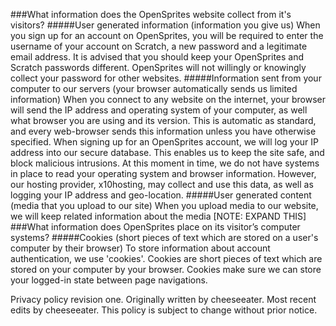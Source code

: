 ###What information does the OpenSprites website collect from it's visitors?
#####User generated information (information you give us)
When you sign up for an account on OpenSprites, you will be required to enter the username of your account on Scratch, a new password and a legitimate email address. It is advised that you should keep your OpenSprites and Scratch passwords different. OpenSprites will not willingly or knowingly collect your password for other websites.
#####Information sent from your computer to our servers (your browser automatically sends us limited information)
When you connect to any website on the internet, your browser will send the IP address and operating system of your computer, as well what browser you are using and its version. This is automatic as standard, and every web-browser sends this information unless you have otherwise specified. When signing up for an OpenSprites account, we will log your IP address into our secure database. This enables us to keep the site safe, and block malicious intrusions. At this moment in time, we do not have systems in place to read your operating system and browser information. However, our hosting provider, x10hosting, may collect and use this data, as well as logging your IP address and geo-location.
#####User generated content (media that you upload to our site)
When you upload media to our website, we will keep related information about the media [NOTE: EXPAND THIS]
###What information does OpenSprites place on its visitor’s computer systems?
#####Cookies (short pieces of text which are stored on a user's computer by their browser)
To store information about account authentication, we use 'cookies'. Cookies are short pieces of text which are stored on your computer by your browser. Cookies make sure we can store your logged-in state between page navigations.

Privacy policy revision one. Originally written by cheeseeater. Most recent edits by cheeseeater. This policy is subject to change without prior notice.
